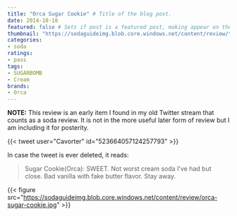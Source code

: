 ```yaml
---
title: "Orca Sugar Cookie" # Title of the blog post.
date: 2014-10-18
featured: false # Sets if post is a featured post, making appear on the home page side bar.
thumbnail: "https://sodaguideimg.blob.core.windows.net/content/review/thumbs/orca-sugar-cookie.jpg" # Sets thumbnail image appearing inside card on homepage.
categories:
- soda
ratings:
- pass
tags:
- SUGARBOMB
- Cream
brands:
- Orca
---
```


**NOTE:** This review is an early item I found in my old Twitter stream that counts as a soda review. It is not in the more useful later form of review but I am including it for posterity.

{{< tweet user="Cavorter" id="523664057124257793" >}}

In case the tweet is ever deleted, it reads:
> Sugar Cookie(Orca): SWEET. Not worst cream soda I've had but close. Bad vanilla with fake butter flavor. Stay away.

{{< figure src="https://sodaguideimg.blob.core.windows.net/content/review/orca-sugar-cookie.jpg" >}}